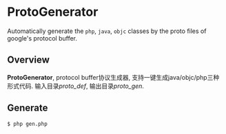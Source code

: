 ProtoGenerator
==============

Automatically generate the `php`, `java`, `objc` classes by the proto files of google's protocol buffer.

Overview
---

**ProtoGenerator**, protocol buffer协议生成器, 支持一键生成java/objc/php三种形式代码.
输入目录*proto_def*, 输出目录*proto_gen*.

Generate
---

```
$ php gen.php
```
